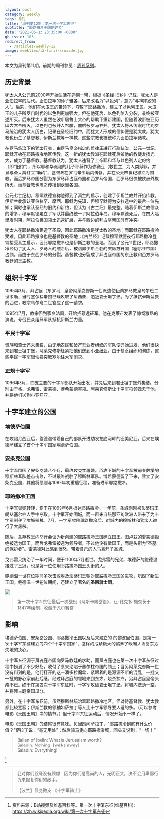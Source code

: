 ```yaml
---
layout: post
category: weekly
tags: 周刊
title: "周刊第12期：第一次十字军东征"
subtitle: "耶路撒冷王国的建立"
date: "2021-06-12 23:35:00 +0800"
gh_issue: 103
redirect_from:
  - /articles/weekly-12
image: weeklies/12-first-crusade.jpg
---
```


本文为周刊第11期，前期的周刊参见：[周刊系列](/tag/周刊)。

## 历史背景

犹太人从公元前2000年开始生活在迦南一带，根据《圣经·旧约》记载，犹太人是亚伯拉罕的后代。亚伯拉罕的孙子雅各，后来改名为“以色列”，意为“与神摔跤的人”。后来，他们在大卫王的带领下，夺取了耶路撒冷，建立了以色列王国。大卫王的儿子所罗门时代的以色列更加强大，但在他死后，以色列陷入分裂，最终被亚述所灭。后来犹太人虽然在波斯居鲁士大帝的帮助下重新建国，但随着波斯被亚历山大大帝所灭，以色列也被并入希腊，而后被罗马吞并。犹太人将从传说时代到罗马统治的犹太人历史，记录在圣经旧约中，而犹太人形成的信仰便是犹太教。犹太教也衍生了基督教、伊斯兰教等一神教，这些宗教也被统称为亚伯拉罕诸教。

在罗马统治下的犹太行省，由罗马皇帝指定的希律王进行行政统治，公元一世纪，耶稣开始在耶路撒冷地区传教。这一新的犹太教派在耶稣死后被他的教徒发扬光大，成为了基督教。基督教认为，犹太人违背了上帝耶和华与以色列人定的约（即“旧约”），所以耶和华派祂的儿子耶稣作为弥赛亚（救世主）为人类赎罪，并且与全人类订立“新约”。基督教在罗马帝国境内传播，并在公元四世纪被立为国教。而后罗马帝国分裂为东罗马拜占庭帝国和西罗马帝国，西罗马很快被欧洲外族所灭，而基督教也随之传播到欧洲各国。

公元七世纪初，穆罕默德宣称他得到了真主的启示，创建了伊斯兰教并开始传教。伊斯兰教承认亚伯拉罕、摩西、耶稣为先知，但穆罕默德为安拉选中的最后一位先知；同时也承认圣经的旧约和新约，但认为《古兰经》最完整。随着伊斯兰教信众的增多，穆罕默德建立了军队并最终统一了阿拉伯半岛。穆罕默德死后，在四大哈里发时期，阿拉伯帝国领土迅速扩展，并与西边的拜占庭帝国时有冲突。

犹太人在耶路撒冷建造了圣殿，因此耶路撒冷是犹太教的圣地；而耶稣在耶路撒冷受难，因此耶路撒冷也是基督教的圣地；《古兰经》记载穆罕默德夜行耶路撒冷登霄接受真主启示，因此耶路撒冷也是伊斯兰教的圣地。而到了公元11世纪，耶路撒冷经历了犹太人、罗马人的统治后，被信仰伊斯兰教的突厥苏丹国（塞尔柱帝国）占领。而由于东西罗马的分裂，基督教也分裂成了拜占庭帝国的东正教和西方罗马教廷的天主教。

## 组织十字军

1095年3月，拜占庭（东罗马）皇帝阿莱克修斯一世派遣使臣向罗马教皇乌尔班二世求助。当时塞尔柱帝国已经攻取了尼西亚，迫近君士坦丁堡。为了抵抗伊斯兰教的西进，教宗乌尔班二世答应了这一请求。

1095年7月，教宗回到家乡法国，开始招募远征军。他在克莱芒发表了慷慨激昂的演说，号召民众组织军队抵抗伊斯兰力量。

### 平民十字军

贵族和骑士还未集结，由无地农民和破产无业者组织的军队便开始进发，他们很快来到君士坦丁堡，阿莱克修斯赶紧把他们送到小亚细亚。由于缺乏组织和训练，这些平民十字军很快被突厥塞尔柱大军消灭。

### 正规十字军

1096年8月，四支主要的十字军部队开始出发，并先后来到君士坦丁堡外集结。分别由于格、戈弗雷、雷蒙德、博希蒙德率领。阿莱克修斯让十字军将领效忠于他，并将他们送到小亚细亚。

## 十字军建立的公国

### 埃德萨伯国

在攻陷尼西亚后，鲍德温带着自己的部队开进幼发拉底河畔的亚美尼亚，后来在埃德萨建立了首个十字军国家埃德萨伯国。

### 安条克公国

十字军围困了安条克城八个月，最终攻克并屠城。而攻下城的十字军被前来救援的穆斯林军队差点击败，不过最终战胜了穆斯林军队。博希蒙德留了下来，建立了安条克公国，其他将领则与1099年初重启征程，准备进军耶路撒冷。

### 耶路撒冷王国

十字军兜兜转转，终于在1099年6月抵达耶路撒冷。一年前，圣城刚刚被法蒂玛王朝从塞尔柱人手中夺取。十字军开始围城，而一群来自热那亚的欧洲人带来了为十字军制作了攻城器械。7月，十字军攻陷耶路撒冷后，对城内的穆斯林和犹太人进行了大屠杀。

随后，圣墓教堂内举行会议为新创建的耶路撒冷王国确立国王。图卢兹的雷蒙德拒绝被选为国王，而后戈弗雷被选为领导者，不过他没有做国王，而是头衔为“圣墓的保护者”。雷蒙德对此感到愤怒，带着自己的人马离开了圣城。

戈弗雷只统治了一年时间，便于1100年7月逝世。戈弗雷的兄弟，埃德萨的鲍德温接过了王冠，也是第一位使用耶路撒冷国王头衔的人。

鲍德温一世在位期间多次击败埃及法蒂玛王朝对耶路撒冷王国的进攻，巩固了新生王国。鲍德温一世在位期间，还建立了著名的**圣殿骑士团**。

![]({{site.images_baseurl}}/weeklies/12-first-crusade.jpg)
> 第一次十字军东征最后一次战役《阿斯卡隆战役》，让-维克多·施奈茨于1847年绘制，收藏于凡尔赛宫

## 影响

埃德萨伯国、安条克公国、耶路撒冷王国以及后来建立的 的黎波里伯国，是第一次十字军东征建立的四个“十字军国家”，这样的成绩极大的鼓舞了欧洲人收复东方失地的决心。

十字军东征源于拜占庭帝国向罗马教廷的求助，而拜占庭也在第一次十字军东征过程中捞到了不少好处，收付了原来沦陷于塞尔柱帝国的领土；当另阿莱克修斯一世没有料到的是，他们打开的这一潘多拉魔盒，紧跟着的是源源不断的混乱，一批又一批的野心家前赴后继，经过拜占庭的领地来到东方，烧杀掠夺，另拜占庭皇帝头疼不已。终于在第四次十字军东征时，十字军攻破君士坦丁堡，将城内洗劫一空，并将拜占庭帝国瓜分。

另外，在十字军东征前，虽然穆斯林统治着耶路撒冷地区，但对待基督教、犹太教都比较宽容；伊斯兰教的领袖如萨拉丁等人比十字军领导要人道的多。（可以参考电影《天国王朝》中的情节。）但十字军东征运动后，情况开始不一样了。

电影《天国王朝》的结尾很有意味。贝里昂问萨拉丁，"耶路撒冷到底有什么价值？"萨拉丁说：“毫无用处”；然后骑马走向耶路撒冷城，回头又说到：“一切！”

> Balian of Ibelin: What is Jerusalem worth?   
> Saladin: Nothing. [walks away]    
> Saladin: Everything!


[^1]

*********************************************

> 我对你们丝毫没有顾虑，因为你们是高尚的人，光明正大，决不会用卑鄙行为来报复你们的敌手。      
>
> 【波兰】显克微支 《十字军骑士》   

[^1]: 资料来源：B站视频及维基百科等。第一次十字军东征(维基百科): https://zh.wikipedia.org/wiki/第一次十字军东征
